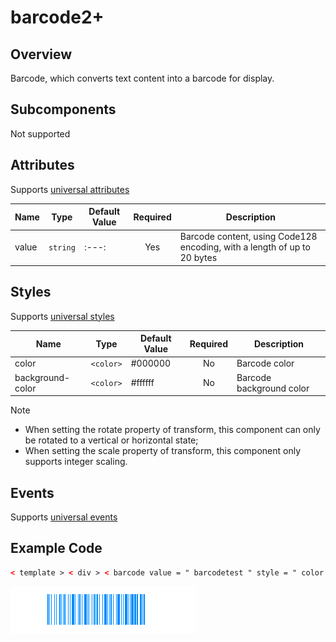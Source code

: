 <!-- 源地址: https://iot.mi.com/vela/quickapp/en/components/basic/barcode.html -->

# barcode2+

## Overview

Barcode, which converts text content into a barcode for display.

## Subcomponents

Not supported

## Attributes

Supports [universal attributes](</vela/quickapp/en/components/general/properties.html>)

Name | Type | Default Value | Required | Description  
---|:---:|---|:---:|---  
value | `string` |:---:| Yes | Barcode content, using Code128 encoding, with a length of up to 20 bytes  
  
## Styles

Supports [universal styles](</vela/quickapp/en/components/general/style.html>)

Name | Type | Default Value | Required | Description  
---|:---:|---|:---:|---  
color | `<color>` | #000000 | No | Barcode color  
background-color | `<color>` | #ffffff | No | Barcode background color  
  
Note

  * When setting the rotate property of transform, this component can only be rotated to a vertical or horizontal state;
  * When setting the scale property of transform, this component only supports integer scaling.

## Events

Supports [universal events](</vela/quickapp/en/components/general/events.html>)

## Example Code
```html
< template > < div > < barcode value = " barcodetest " style = " color : #008cff ; " > </ barcode > </ div > </ template >
```

![](../../images/barcode.png)
